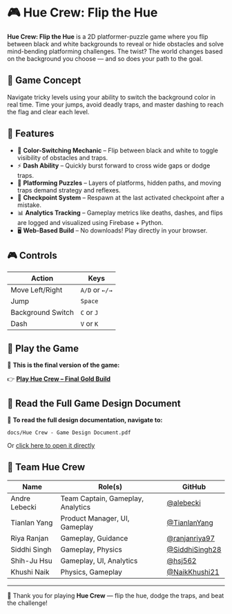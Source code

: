 # 🎮 Hue Crew: Flip the Hue

**Hue Crew: Flip the Hue** is a 2D platformer-puzzle game where you flip between black and white backgrounds to reveal or hide obstacles and solve mind-bending platforming challenges. The twist? The world changes based on the background you choose — and so does your path to the goal.

## 🧠 Game Concept

Navigate tricky levels using your ability to switch the background color in real time. Time your jumps, avoid deadly traps, and master dashing to reach the flag and clear each level.

## 🧩 Features

- 🎨 **Color-Switching Mechanic** – Flip between black and white to toggle visibility of obstacles and traps.
- ⚡ **Dash Ability** – Quickly burst forward to cross wide gaps or dodge traps.
- 🧗 **Platforming Puzzles** – Layers of platforms, hidden paths, and moving traps demand strategy and reflexes.
- 🔁 **Checkpoint System** – Respawn at the last activated checkpoint after a mistake.
- 📊 **Analytics Tracking** – Gameplay metrics like deaths, dashes, and flips are logged and visualized using Firebase + Python.
- 🖥️ **Web-Based Build** – No downloads! Play directly in your browser.

## 🎮 Controls

| Action              | Keys              |
|---------------------|-------------------|
| Move Left/Right     | `A/D` or `←/→`     |
| Jump                | `Space`           |
| Background Switch   | `C` or `J`        |
| Dash                | `V` or `K`        |

## 🚀 Play the Game

🎯 **This is the final version of the game:**

👉 **[Play Hue Crew – Final Gold Build](https://csci-526.github.io/csci526-fall24-friday-main-hue-crew/Gold_Build/)**

## 📄 Read the Full Game Design Document

📘 **To read the full design documentation, navigate to:**

`docs/Hue Crew - Game Design Document.pdf`

Or [click here to open it directly](https://github.com/ranjanriya/csci526-fall24-friday-main-hue-crew/blob/main/docs/Hue%20Crew%20-%20Game%20Design%20Document.pdf)

## 👥 Team Hue Crew

| Name | Role(s) | GitHub |
|------|---------|--------|
| Andre Lebecki | Team Captain, Gameplay, Analytics | [@alebecki](https://github.com/alebecki) |
| Tianlan Yang | Product Manager, UI, Gameplay | [@TianlanYang](https://github.com/TianlanYang) |
| Riya Ranjan | Gameplay, Guidance | [@ranjanriya97](https://github.com/ranjanriya) |
| Siddhi Singh | Gameplay, Physics | [@SiddhiSingh28](https://github.com/SiddhiSingh28) |
| Shih-Ju Hsu | Gameplay, UI, Analytics | [@hsj562](https://github.com/hsj562) |
| Khushi Naik | Physics, Gameplay | [@NaikKhushi21](https://github.com/NaikKhushi21) |

---

🖤 Thank you for playing **Hue Crew** — flip the hue, dodge the traps, and beat the challenge!
